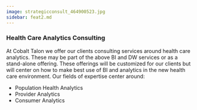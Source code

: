 ```yaml
---
image: strategicconsult_464900523.jpg
sidebar: feat2.md
---
```


### Health Care Analytics Consulting

At Cobalt Talon we offer our clients consulting services around health care analytics. These may be part of the above BI and DW services or as a stand-alone offering. These offerings will be customized for our clients but will center on how to make best use of BI and analytics in the new health care environment. Our fields of expertise center around:
* Population Health Analytics
* Provider Analytics
* Consumer Analytics


[Consumer Analytics]: /solutions/overview-analyticmodules-consumer.html
[Population health Analytics]: http://50.62.110.126/populationhealthanalytics
[Provider Analytics]: /solutions/overview-analyticmodules-provider.html



